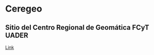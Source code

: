 # Ceregeo

## Sitio del Centro Regional de Geomática FCyT UADER


[Link](https://ceregeo.github.io/Ceregeo/)
